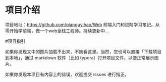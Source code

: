 # 项目介绍
项目地址：https://github.com/qianguyihao/Web
前端入门和进阶学习笔记。从零开始学前端，做一个web全栈工程师。持续更新中...

#项目指引

如果你发现文中的图片加载不出来，不妨看这里。当然，您也可以直接「下载项目到本地」，通过 markdown 软件（比如 typora）打开项目文件，以便正常展示图片。

如果你发现本项目有内容上的错误，欢迎提交 issues 进行指正。
